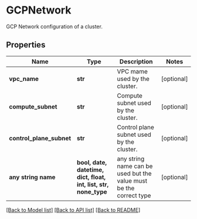 # GCPNetwork

GCP Network configuration of a cluster.

## Properties
Name | Type | Description | Notes
------------ | ------------- | ------------- | -------------
**vpc_name** | **str** | VPC mame used by the cluster. | [optional]
**compute_subnet** | **str** | Compute subnet used by the cluster. | [optional]
**control_plane_subnet** | **str** | Control plane subnet used by the cluster. | [optional]
**any string name** | **bool, date, datetime, dict, float, int, list, str, none_type** | any string name can be used but the value must be the correct type | [optional]

[[Back to Model list]](../README.md#documentation-for-models) [[Back to API list]](../README.md#documentation-for-api-endpoints) [[Back to README]](../README.md)
